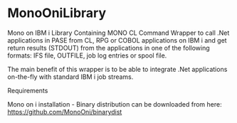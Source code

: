 # MonoOniLibrary
Mono on IBM i Library Containing MONO CL Command Wrapper to call .Net applications in PASE from CL, RPG or COBOL applications on IBM i and get return results (STDOUT) from the applications in one of the following formats: IFS file, OUTFILE, job log entries or spool file. 

The main benefit of this wrapper is to be able to integrate .Net applications on-the-fly with standard IBM i job streams.

Requirements

Mono on i installation - Binary distribution can be downloaded from here:
https://github.com/MonoOni/binarydist


